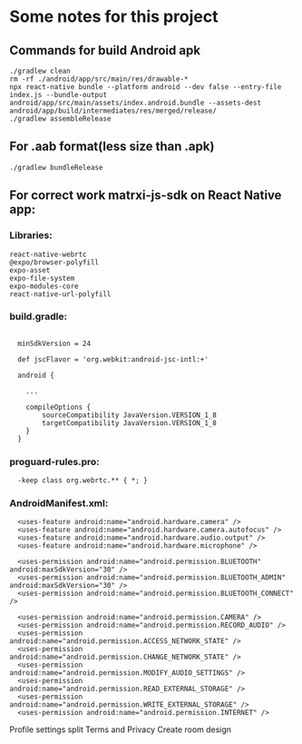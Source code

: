 # Some notes for this project

## Commands for build Android apk

```
./gradlew clean
rm -rf ./android/app/src/main/res/drawable-*
npx react-native bundle --platform android --dev false --entry-file index.js --bundle-output android/app/src/main/assets/index.android.bundle --assets-dest android/app/build/intermediates/res/merged/release/
./gradlew assembleRelease
```

## For .aab format(less size than .apk)

```
./gradlew bundleRelease
```

## For correct work matrxi-js-sdk on React Native app:

### Libraries:

```
react-native-webrtc
@expo/browser-polyfill
expo-asset
expo-file-system
expo-modules-core
react-native-url-polyfill
```

### build.gradle:

```

  minSdkVersion = 24

  def jscFlavor = 'org.webkit:android-jsc-intl:+'

  android {

    ...

    compileOptions {
        sourceCompatibility JavaVersion.VERSION_1_8
        targetCompatibility JavaVersion.VERSION_1_8
    }
  }
```

### proguard-rules.pro:

```
  -keep class org.webrtc.** { *; }
```

### AndroidManifest.xml:

```
  <uses-feature android:name="android.hardware.camera" />
  <uses-feature android:name="android.hardware.camera.autofocus" />
  <uses-feature android:name="android.hardware.audio.output" />
  <uses-feature android:name="android.hardware.microphone" />

  <uses-permission android:name="android.permission.BLUETOOTH" android:maxSdkVersion="30" />
  <uses-permission android:name="android.permission.BLUETOOTH_ADMIN" android:maxSdkVersion="30" />
  <uses-permission android:name="android.permission.BLUETOOTH_CONNECT" />

  <uses-permission android:name="android.permission.CAMERA" />
  <uses-permission android:name="android.permission.RECORD_AUDIO" />
  <uses-permission android:name="android.permission.ACCESS_NETWORK_STATE" />
  <uses-permission android:name="android.permission.CHANGE_NETWORK_STATE" />
  <uses-permission android:name="android.permission.MODIFY_AUDIO_SETTINGS" />
  <uses-permission android:name="android.permission.READ_EXTERNAL_STORAGE" />
  <uses-permission android:name="android.permission.WRITE_EXTERNAL_STORAGE" />
  <uses-permission android:name="android.permission.INTERNET" />
```

Profile settings split Terms and Privacy
Create room design
